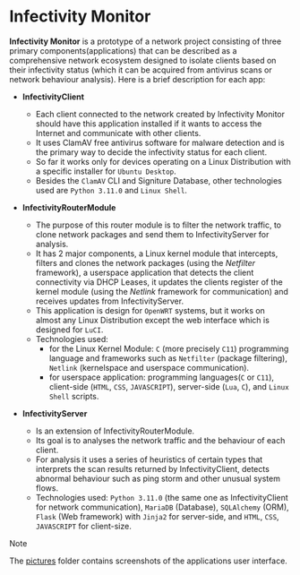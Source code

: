 # Infectivity Monitor

**Infectivity Monitor** is a prototype of a network project consisting of three primary components(applications) that can be described as a comprehensive network ecosystem designed to isolate clients based on their infectivity status (which it can be acquired from antivirus scans or network behaviour analysis). Here is a brief description for each app:  

* **InfectivityClient**
    - Each client connected to the network created by Infectivity Monitor should have this application installed if it wants to access the Internet and communicate with other clients.
    - It uses ClamAV free antivirus software for malware detection and is the primary way to decide the infectivity status for each client. 
    - So far it works only for devices operating on a Linux Distribution with a specific installer for ``Ubuntu Desktop``.
    - Besides the ``ClamAV`` CLI and Signiture Database, other technologies used are ``Python 3.11.0`` and ``Linux Shell``.
  
* **InfectivityRouterModule**
    - The purpose of this router module is to filter the network traffic, to clone network packages and send them to InfectivityServer for analysis.
    - It has 2 major components, a Linux kernel module that intercepts, filters and clones the network packages (using the _Netfilter_ framework), a userspace application that detects the client connectivity via DHCP Leases, it updates the clients register of the kernel module (using the _Netlink_ framework for communication) and receives updates from InfectivityServer.
    - This application is design for ``OpenWRT`` systems, but it works on almost any Linux Distribution except the web interface which is designed for ``LuCI``. 
    - Technologies used:
        - for the Linux Kernel Module: ``C`` (more precisely ``C11``) programming language and frameworks such as ``Netfilter`` (package filtering), ``Netlink`` (kernelspace and userspace communication).
        - for userspace application: programming languages(``C`` or ``C11``), client-side (``HTML``, ``CSS``, ``JAVASCRIPT``), server-side (``Lua``, ``C``), and ``Linux Shell`` scripts.
    
*  **InfectivityServer**
    - Is an extension of InfectivityRouterModule.
    - Its goal is to analyses the network traffic and the behaviour of each client.
    - For analysis it uses a series of heuristics of certain types that interprets the scan results returned by InfectivityClient, detects abnormal behaviour such as ping storm and other unusual system flows.
    - Technologies used: ``Python 3.11.0`` (the same one as InfectivityClient for network communication), ``MariaDB`` (Database), ``SQLAlchemy`` (ORM), ``Flask`` (Web framework) with ``Jinja2`` for server-side, and ``HTML``, ``CSS``, ``JAVASCRIPT`` for client-size.
   
> [!NOTE]
> The [pictures](https://github.com/CodrinCristea-si/Router-Module/tree/main/pictures) folder contains screenshots of the applications user interface.  
